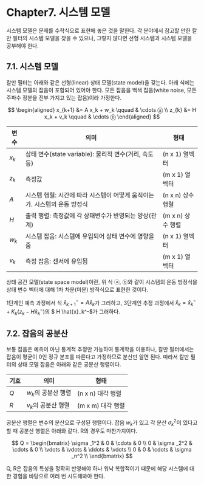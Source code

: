 # Chapter7. 시스템 모델
시스템 모델은 문제를 수학식으로 표현해 놓은 것을 말한다. 각 분야에서 참고할 만한 칼만 필터의 시스템 모델을 찾을 수 있으나, 그렇지 않다면 선형 시스템과 시스템 모델을 공부해야 한다.

## 7.1. 시스템 모델
칼만 필터는 아래와 같은 선형(linear) 상태 모델(state model)을 갖는다. 아래 식에는 시스템 모델의 잡음이 포함되어 있어야 한다. 모든 잡음을 백색 잡음(white noise, 모든 주파수 정분을 전부 가지고 있는 잡음)이라 가정한다.

$$
\begin{aligned}
x_{k+1} &= A x_k + w_k \qquad & \cdots ⓐ \\
z_{k} &= H x_k + v_k \qquad & \cdots ⓑ
\end{aligned}
$$

|변수|의미|형태|
|---|---|---|
| $x_k$ | 상태 변수(state variable): 물리적 변수(거리, 속도 등) | (n x 1) 열벡터 |
| $z_k$ | 측정값 | (m x 1) 열벡터 |
| $A$ | 시스템 행렬: 시간에 따라 시스템이 어떻게 움직이는가. 시스템의 운동 방정식 | (n x n) 상수 행렬 |
| $H$ | 출력 행렬: 측정값에 각 상태변수가 반영되는 양상(관계) | (m x n) 상수 행렬 |
| $w_k$ | 시스템 잡음: 시스템에 유입되어 상태 변수에 영향을 줌 | (n x 1) 열벡터 |
| $v_k$ | 측정 잡음: 센서에 유입됨 | (m x 1) 열벡터 |

상태 공간 모델(state space model)이란, 위 식 ⓐ, ⓑ와 같이 시스템의 운동 방정식을 상태 변수 벡터에 대해 1차 차분(미분) 방적식으로 표현한 것이다.

1단계인 예측 과정에서 식 $\hat{x}_{k+1}^- = A \hat{x}_k$가 그러하고, 3단계인 추정 과정에서 $\hat{x}_k = \hat{x}_{k}^- + K_k(z_k - H \hat{x}_k^-)$의 $ H \hat{x}_k^-$가 그러하다.

## 7.2. 잡음의 공분산
보통 잡음은 예측이 아닌 통계적 추정만 가능하여 통계학을 이용하나, 칼만 필터에서는 잡음이 평균이 0인 정규 분포를 따른다고 가정하므로 분산만 알면 된다. 따라서 칼만 필터의 상태 모델 잡음은 아래와 같은 공분산 행렬이다.

|기호|의미|형태|
|---|---|---|
| $Q$ | $w_k$의 공분산 행렬 | (n x n) 대각 행렬 |
| $R$ | $v_k$의 공분산 행렬 | (m x m) 대각 행렬 |

공분산 행렬은 변수의 분산으로 구성된 행렬이다. 잡음 $w_k$가 있고 각 분산 $\sigma_k^2$이 있다고 할 때 공분산 행렬은 아래와 같다. R의 경우도 마찬가지이다.

$$
Q = 
\begin{bmatrix}
\sigma _1^2 & 0 & \cdots & 0 \\
0 & \sigma _2^2 & \cdots & 0 \\
\vdots & \vdots & \ddots & \vdots \\
0 & 0 & \cdots & \sigma _n^2 \\
\end{bmatrix}
$$

Q, R은 잡음의 특성을 정확히 반영해야 하나 워낙 복합적이기 때문에 해당 시스템에 대한 경험을 바탕으로 여러 번 시도해봐야 한다. 